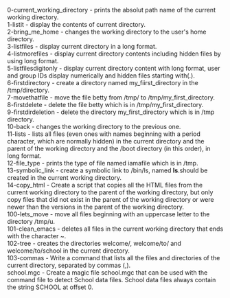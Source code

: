 0-current_working_directory - prints the absolut path name of the current working directory. <br>
1-listit - display the contents of current directory. <br>
2-bring_me_home - changes the working directory to the user's home directory. <br>
3-listfiles - display current directory in a long format. <br>
4-listmorefiles - display current directory contents including hidden files by using long format. <br>
5-listfilesdigitonly - display current directory content with long format, user and group IDs display numerically and hidden files starting with(.). <br>
6-firstdirectory - create a directory named my_fiirst_directory in the /tmp/directory. <br>
7-movethatfile - move the file betty from /tmp/ to /tmp/my_first_directory. <br>
8-firstdelete - delete the file betty which is in /tmp/my_first_directory. <br>
9-firstdirdeletion - delete the directory my_first_directory which is in /tmp directory. <br>
10-back - changes the working directory to the previous one. <br>
11-lists - lists all files (even ones with names beginning with a period character, which are normally hidden) in the current directory and the parent of the working directory and the /boot directory (in this order), in long format. <br>
12-file_type - prints the type of file named iamafile which is in /tmp. <br>
13-symbolic_link - create a symbolic link to /bin/ls, named __ls__.should be created in the current working directory. <br>
14-copy_html - Create a script that copies all the HTML files from the current working directory to the parent of the working directory, but only copy files that did not exist in the parent of the working directory or were newer than the versions in the parent of the working directory. <br>
100-lets_move - move all files beginning with an uppercase letter to the directory /tmp/u. <br>
101-clean_emacs - deletes all files in the current working directory that ends with the character ~. <br>
102-tree - creates the directories welcome/, welcome/to/ and welcome/to/school in the current directory. <br>
103-commas - Write a command that lists all the files and directories of the current directory, separated by commas (,). <br>
school.mgc - Create a magic file school.mgc that can be used with the command file to detect School data files. School data files always contain the string SCHOOL at offset 0. <br>
